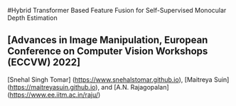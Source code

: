 #Hybrid Transformer Based Feature Fusion for Self-Supervised Monocular Depth Estimation 
## [Advances in Image Manipulation, European Conference on Computer Vision Workshops (ECCVW) 2022]
[Snehal Singh Tomar] (https://www.snehalstomar.github.io), [Maitreya Suin] (https://maitreyasuin.github.io), and [A.N. Rajagopalan] (https://www.ee.iitm.ac.in/raju/)
